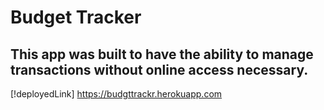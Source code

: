 # Budget Tracker

## This app was built to have the ability to manage transactions without online access necessary.

[!deployedLink] https://budgttrackr.herokuapp.com